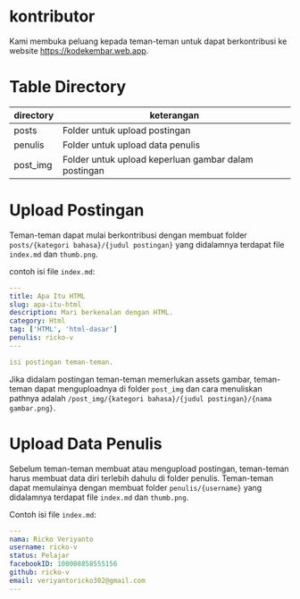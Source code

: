 # kontributor
Kami membuka peluang kepada teman-teman untuk dapat berkontribusi ke website https://kodekembar.web.app.

# Table Directory
| directory | keterangan |
| --------- | ---------- |
| posts     | Folder untuk upload postingan |
| penulis   | Folder untuk upload data penulis |
| post_img  | Folder untuk upload keperluan gambar dalam postingan |

# Upload Postingan
Teman-teman dapat mulai berkontribusi dengan membuat folder ```posts/{kategori bahasa}/{judul postingan}``` yang didalamnya terdapat file ```index.md``` dan ```thumb.png```.

contoh isi file ```index.md```:

```yaml
---
title: Apa Itu HTML
slug: apa-itu-html
description: Mari berkenalan dengan HTML.
category: Html
tag: ['HTML', 'html-dasar']
penulis: ricko-v
---

isi postingan teman-teman.
```

Jika didalam postingan teman-teman memerlukan assets gambar, teman-teman dapat menguploadnya di folder ```post_img``` dan cara menuliskan pathnya adalah ```/post_img/{kategori bahasa}/{judul postingan}/{nama gambar.png}```.

# Upload Data Penulis
Sebelum teman-teman membuat atau mengupload postingan, teman-teman harus membuat data diri terlebih dahulu di folder penulis. Teman-teman dapat memulainya dengan membuat folder ```penulis/{username}``` yang didalamnya terdapat file ```index.md``` dan ```thumb.png```.

Contoh isi file ```index.md```:

```yaml
---
nama: Ricko Veriyanto
username: ricko-v
status: Pelajar
facebookID: 100008858555156
github: ricko-v
email: veriyantoricko302@gmail.com
---
```
